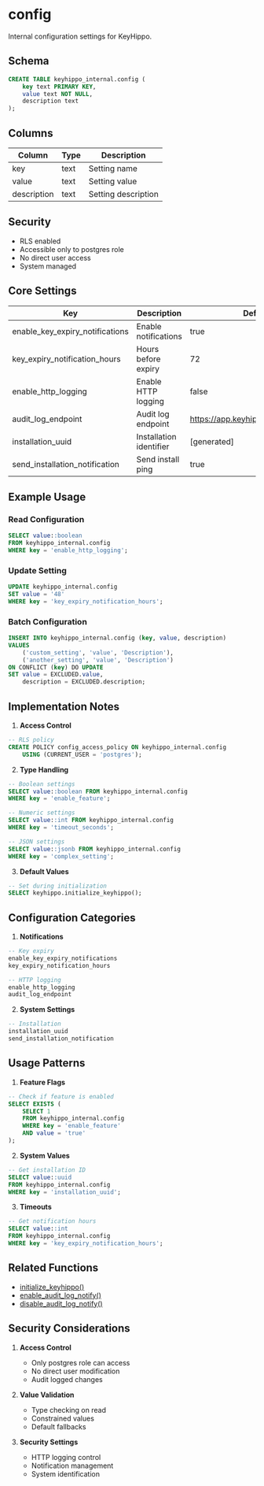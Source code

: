 # config

Internal configuration settings for KeyHippo.

## Schema

```sql
CREATE TABLE keyhippo_internal.config (
    key text PRIMARY KEY,
    value text NOT NULL,
    description text
);
```

## Columns

| Column | Type | Description |
|--------|------|-------------|
| key | text | Setting name |
| value | text | Setting value |
| description | text | Setting description |

## Security

- RLS enabled
- Accessible only to postgres role
- No direct user access
- System managed

## Core Settings

| Key | Description | Default |
|-----|-------------|---------|
| enable_key_expiry_notifications | Enable notifications | true |
| key_expiry_notification_hours | Hours before expiry | 72 |
| enable_http_logging | Enable HTTP logging | false |
| audit_log_endpoint | Audit log endpoint | https://app.keyhippo.com/api/ingest |
| installation_uuid | Installation identifier | [generated] |
| send_installation_notification | Send install ping | true |

## Example Usage

### Read Configuration
```sql
SELECT value::boolean
FROM keyhippo_internal.config
WHERE key = 'enable_http_logging';
```

### Update Setting
```sql
UPDATE keyhippo_internal.config
SET value = '48'
WHERE key = 'key_expiry_notification_hours';
```

### Batch Configuration
```sql
INSERT INTO keyhippo_internal.config (key, value, description)
VALUES
    ('custom_setting', 'value', 'Description'),
    ('another_setting', 'value', 'Description')
ON CONFLICT (key) DO UPDATE
SET value = EXCLUDED.value,
    description = EXCLUDED.description;
```

## Implementation Notes

1. **Access Control**
```sql
-- RLS policy
CREATE POLICY config_access_policy ON keyhippo_internal.config
    USING (CURRENT_USER = 'postgres');
```

2. **Type Handling**
```sql
-- Boolean settings
SELECT value::boolean FROM keyhippo_internal.config
WHERE key = 'enable_feature';

-- Numeric settings
SELECT value::int FROM keyhippo_internal.config
WHERE key = 'timeout_seconds';

-- JSON settings
SELECT value::jsonb FROM keyhippo_internal.config
WHERE key = 'complex_setting';
```

3. **Default Values**
```sql
-- Set during initialization
SELECT keyhippo.initialize_keyhippo();
```

## Configuration Categories

1. **Notifications**
```sql
-- Key expiry
enable_key_expiry_notifications
key_expiry_notification_hours

-- HTTP logging
enable_http_logging
audit_log_endpoint
```

2. **System Settings**
```sql
-- Installation
installation_uuid
send_installation_notification
```

## Usage Patterns

1. **Feature Flags**
```sql
-- Check if feature is enabled
SELECT EXISTS (
    SELECT 1
    FROM keyhippo_internal.config
    WHERE key = 'enable_feature'
    AND value = 'true'
);
```

2. **System Values**
```sql
-- Get installation ID
SELECT value::uuid
FROM keyhippo_internal.config
WHERE key = 'installation_uuid';
```

3. **Timeouts**
```sql
-- Get notification hours
SELECT value::int
FROM keyhippo_internal.config
WHERE key = 'key_expiry_notification_hours';
```

## Related Functions

- [initialize_keyhippo()](../functions/initialize_keyhippo.md)
- [enable_audit_log_notify()](../functions/enable_audit_log_notify.md)
- [disable_audit_log_notify()](../functions/disable_audit_log_notify.md)

## Security Considerations

1. **Access Control**
   - Only postgres role can access
   - No direct user modification
   - Audit logged changes

2. **Value Validation**
   - Type checking on read
   - Constrained values
   - Default fallbacks

3. **Security Settings**
   - HTTP logging control
   - Notification management
   - System identification